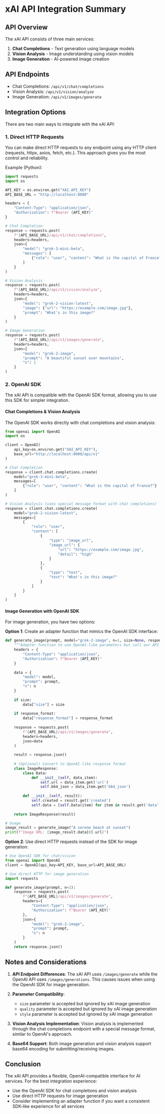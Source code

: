 # xAI API Integration Summary

## API Overview

The xAI API consists of three main services:

1. **Chat Completions** - Text generation using language models
2. **Vision Analysis** - Image understanding using vision models
3. **Image Generation** - AI-powered image creation

## API Endpoints

- Chat Completions: `/api/v1/chat/completions`
- Vision Analysis: `/api/v1/vision/analyze`
- Image Generation: `/api/v1/images/generate`

## Integration Options

There are two main ways to integrate with the xAI API:

### 1. Direct HTTP Requests

You can make direct HTTP requests to any endpoint using any HTTP client (requests, httpx, axios, fetch, etc.).
This approach gives you the most control and reliability.

Example (Python):
```python
import requests
import os

API_KEY = os.environ.get("XAI_API_KEY")
API_BASE_URL = "http://localhost:8000"

headers = {
    "Content-Type": "application/json",
    "Authorization": f"Bearer {API_KEY}"
}

# Chat Completion
response = requests.post(
    f"{API_BASE_URL}/api/v1/chat/completions",
    headers=headers,
    json={
        "model": "grok-3-mini-beta",
        "messages": [
            {"role": "user", "content": "What is the capital of France?"}
        ]
    }
)

# Vision Analysis
response = requests.post(
    f"{API_BASE_URL}/api/v1/vision/analyze",
    headers=headers,
    json={
        "model": "grok-2-vision-latest",
        "image": {"url": "https://example.com/image.jpg"},
        "prompt": "What's in this image?"
    }
)

# Image Generation
response = requests.post(
    f"{API_BASE_URL}/api/v1/images/generate",
    headers=headers,
    json={
        "model": "grok-2-image",
        "prompt": "A beautiful sunset over mountains",
        "n": 1
    }
)
```

### 2. OpenAI SDK

The xAI API is compatible with the OpenAI SDK format, allowing you to use this SDK for simpler integration.

#### Chat Completions & Vision Analysis

The OpenAI SDK works directly with chat completions and vision analysis:

```python
from openai import OpenAI
import os

client = OpenAI(
    api_key=os.environ.get("XAI_API_KEY"),
    base_url="http://localhost:8000/api/v1"
)

# Chat Completion
response = client.chat.completions.create(
    model="grok-3-mini-beta",
    messages=[
        {"role": "user", "content": "What is the capital of France?"}
    ]
)

# Vision Analysis (uses special message format with chat completions)
response = client.chat.completions.create(
    model="grok-2-vision-latest",
    messages=[
        {
            "role": "user",
            "content": [
                {
                    "type": "image_url",
                    "image_url": {
                        "url": "https://example.com/image.jpg",
                        "detail": "high"
                    }
                },
                {
                    "type": "text",
                    "text": "What's in this image?"
                }
            ]
        }
    ]
)
```

#### Image Generation with OpenAI SDK

For image generation, you have two options:

**Option 1**: Create an adapter function that mimics the OpenAI SDK interface:

```python
def generate_image(prompt, model="grok-2-image", n=1, size=None, response_format=None):
    """Adapter function to use OpenAI-like parameters but call our API directly"""
    headers = {
        "Content-Type": "application/json",
        "Authorization": f"Bearer {API_KEY}"
    }
    
    data = {
        "model": model,
        "prompt": prompt,
        "n": n
    }
    
    if size:
        data["size"] = size
    
    if response_format:
        data["response_format"] = response_format
    
    response = requests.post(
        f"{API_BASE_URL}/api/v1/images/generate",
        headers=headers,
        json=data
    )
    
    result = response.json()
    
    # (Optional) Convert to OpenAI-like response format
    class ImageResponse:
        class Data:
            def __init__(self, data_item):
                self.url = data_item.get('url')
                self.b64_json = data_item.get('b64_json')
        
        def __init__(self, result):
            self.created = result.get('created')
            self.data = [self.Data(item) for item in result.get('data', [])]
    
    return ImageResponse(result)

# Usage
image_result = generate_image("A serene beach at sunset")
print(f"Image URL: {image_result.data[0].url}")
```

**Option 2**: Use direct HTTP requests instead of the SDK for image generation:

```python
# Use OpenAI SDK for chat/vision
from openai import OpenAI
client = OpenAI(api_key=API_KEY, base_url=API_BASE_URL)

# Use direct HTTP for image generation
import requests

def generate_image(prompt, n=1):
    response = requests.post(
        f"{API_BASE_URL}/api/v1/images/generate",
        headers={
            "Content-Type": "application/json",
            "Authorization": f"Bearer {API_KEY}"
        },
        json={
            "model": "grok-2-image",
            "prompt": prompt,
            "n": n
        }
    )
    return response.json()
```

## Notes and Considerations

1. **API Endpoint Differences**: The xAI API uses `/images/generate` while the OpenAI API uses `/images/generations`. This causes issues when using the OpenAI SDK for image generation.

2. **Parameter Compatibility**:
   - `size` parameter is accepted but ignored by xAI image generation
   - `quality` parameter is accepted but ignored by xAI image generation 
   - `style` parameter is accepted but ignored by xAI image generation

3. **Vision Analysis Implementation**: Vision analysis is implemented through the chat completions endpoint with a special message format, similar to OpenAI's approach.

4. **Base64 Support**: Both image generation and vision analysis support base64 encoding for submitting/receiving images.

## Conclusion

The xAI API provides a flexible, OpenAI-compatible interface for AI services. For the best integration experience:

- Use the OpenAI SDK for chat completions and vision analysis
- Use direct HTTP requests for image generation
- Consider implementing an adapter function if you want a consistent SDK-like experience for all services 